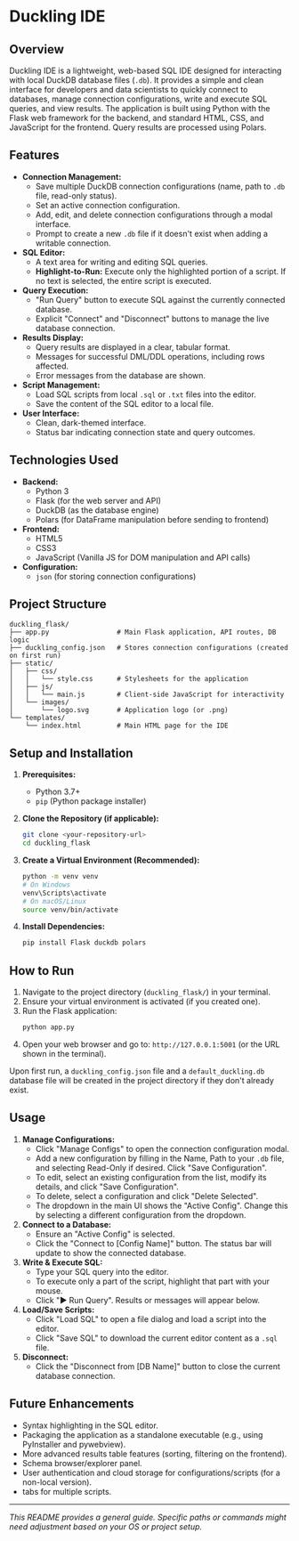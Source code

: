 # Duckling IDE

## Overview

Duckling IDE is a lightweight, web-based SQL IDE designed for interacting with local DuckDB database files (`.db`). It provides a simple and clean interface for developers and data scientists to quickly connect to databases, manage connection configurations, write and execute SQL queries, and view results. The application is built using Python with the Flask web framework for the backend, and standard HTML, CSS, and JavaScript for the frontend. Query results are processed using Polars.

## Features

* **Connection Management:**
    * Save multiple DuckDB connection configurations (name, path to `.db` file, read-only status).
    * Set an active connection configuration.
    * Add, edit, and delete connection configurations through a modal interface.
    * Prompt to create a new `.db` file if it doesn't exist when adding a writable connection.
* **SQL Editor:**
    * A text area for writing and editing SQL queries.
    * **Highlight-to-Run:** Execute only the highlighted portion of a script. If no text is selected, the entire script is executed.
* **Query Execution:**
    * "Run Query" button to execute SQL against the currently connected database.
    * Explicit "Connect" and "Disconnect" buttons to manage the live database connection.
* **Results Display:**
    * Query results are displayed in a clear, tabular format.
    * Messages for successful DML/DDL operations, including rows affected.
    * Error messages from the database are shown.
* **Script Management:**
    * Load SQL scripts from local `.sql` or `.txt` files into the editor.
    * Save the content of the SQL editor to a local file.
* **User Interface:**
    * Clean, dark-themed interface.
    * Status bar indicating connection state and query outcomes.

## Technologies Used

* **Backend:**
    * Python 3
    * Flask (for the web server and API)
    * DuckDB (as the database engine)
    * Polars (for DataFrame manipulation before sending to frontend)
* **Frontend:**
    * HTML5
    * CSS3
    * JavaScript (Vanilla JS for DOM manipulation and API calls)
* **Configuration:**
    * `json` (for storing connection configurations)

## Project Structure
```text
duckling_flask/
├── app.py                 # Main Flask application, API routes, DB logic
├── duckling_config.json   # Stores connection configurations (created on first run)
├── static/
│   ├── css/
│   │   └── style.css      # Stylesheets for the application
│   ├── js/
│   │   └── main.js        # Client-side JavaScript for interactivity
│   └── images/
│       └── logo.svg       # Application logo (or .png)
└── templates/
    └── index.html         # Main HTML page for the IDE
```

## Setup and Installation

1.  **Prerequisites:**
    * Python 3.7+
    * `pip` (Python package installer)

2.  **Clone the Repository (if applicable):**
    ```bash
    git clone <your-repository-url>
    cd duckling_flask
    ```

3.  **Create a Virtual Environment (Recommended):**
    ```bash
    python -m venv venv
    # On Windows
    venv\Scripts\activate
    # On macOS/Linux
    source venv/bin/activate
    ```

4.  **Install Dependencies:**
    ```bash
    pip install Flask duckdb polars
    ```

## How to Run

1.  Navigate to the project directory (`duckling_flask/`) in your terminal.
2.  Ensure your virtual environment is activated (if you created one).
3.  Run the Flask application:
    ```bash
    python app.py
    ```
4.  Open your web browser and go to: `http://127.0.0.1:5001` (or the URL shown in the terminal).

Upon first run, a `duckling_config.json` file and a `default_duckling.db` database file will be created in the project directory if they don't already exist.

## Usage

1.  **Manage Configurations:**
    * Click "Manage Configs" to open the connection configuration modal.
    * Add a new configuration by filling in the Name, Path to your `.db` file, and selecting Read-Only if desired. Click "Save Configuration".
    * To edit, select an existing configuration from the list, modify its details, and click "Save Configuration".
    * To delete, select a configuration and click "Delete Selected".
    * The dropdown in the main UI shows the "Active Config". Change this by selecting a different configuration from the dropdown.
2.  **Connect to a Database:**
    * Ensure an "Active Config" is selected.
    * Click the "Connect to [Config Name]" button. The status bar will update to show the connected database.
3.  **Write & Execute SQL:**
    * Type your SQL query into the editor.
    * To execute only a part of the script, highlight that part with your mouse.
    * Click "▶ Run Query". Results or messages will appear below.
4.  **Load/Save Scripts:**
    * Click "Load SQL" to open a file dialog and load a script into the editor.
    * Click "Save SQL" to download the current editor content as a `.sql` file.
5.  **Disconnect:**
    * Click the "Disconnect from [DB Name]" button to close the current database connection.

## Future Enhancements

* Syntax highlighting in the SQL editor.
* Packaging the application as a standalone executable (e.g., using PyInstaller and pywebview).
* More advanced results table features (sorting, filtering on the frontend).
* Schema browser/explorer panel.
* User authentication and cloud storage for configurations/scripts (for a non-local version).
* tabs for multiple scripts.

---
*This README provides a general guide. Specific paths or commands might need adjustment based on your OS or project setup.*

